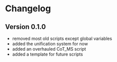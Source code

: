 # Changelog #

## Version 0.1.0 ##

- removed most old scripts except global variables
- added the unification system for now
- added an overhauled CoT_MS script
- added a template for future scripts
